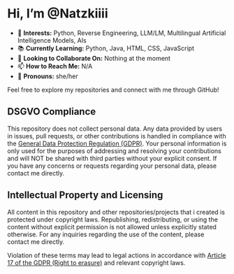 # Hi, I’m @Natzkiiii

- 🌟 **Interests:** Python, Reverse Engineering, LLM/LM, Multilingual Artificial Intelligence Models, AIs
- 📚 **Currently Learning:** Python, Java, HTML, CSS, JavaScript
- 🤝 **Looking to Collaborate On:** Nothing at the moment
- 📫 **How to Reach Me:** N/A
- 🌈 **Pronouns:** she/her

Feel free to explore my repositories and connect with me through GitHub!

## DSGVO Compliance

This repository does not collect personal data. Any data provided by users in issues, pull requests, or other contributions is handled in compliance with the [General Data Protection Regulation (GDPR)](https://gdpr-info.eu/).
Your personal information is only used for the purposes of addressing and resolving your contributions and will NOT be shared with third parties without your explicit consent. If you have any concerns or requests regarding your personal data, please contact me directly.

## Intellectual Property and Licensing

All content in this repository and other repositories/projects that i created is protected under copyright laws. Republishing, redistributing, or using the content without explicit permission is not allowed unless explicitly stated otherwise. For any inquiries regarding the use of the content, please contact me directly.

Violation of these terms may lead to legal actions in accordance with [Article 17 of the GDPR (Right to erasure)](https://gdpr-info.eu/art-17-gdpr/) and relevant copyright laws.